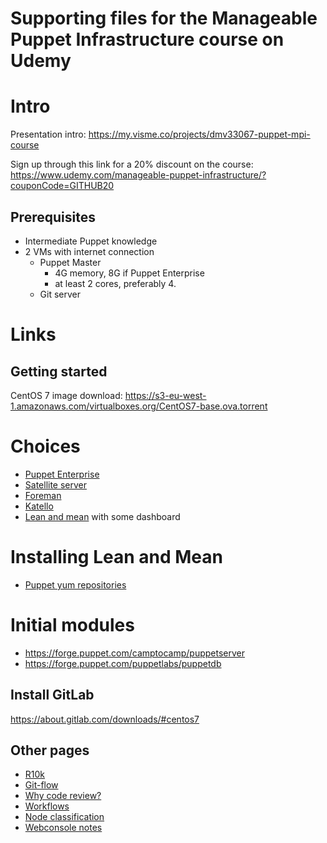 # Supporting files for the Manageable Puppet Infrastructure course on Udemy

# Intro
Presentation intro: https://my.visme.co/projects/dmv33067-puppet-mpi-course

Sign up through this link for a 20% discount on the course: https://www.udemy.com/manageable-puppet-infrastructure/?couponCode=GITHUB20

## Prerequisites
* Intermediate Puppet knowledge
* 2 VMs with internet connection
  * Puppet Master
    * 4G memory, 8G if Puppet Enterprise
    * at least 2 cores, preferably 4.
  * Git server

# Links
## Getting started
CentOS 7 image download: https://s3-eu-west-1.amazonaws.com/virtualboxes.org/CentOS7-base.ova.torrent

# Choices
* [Puppet Enterprise](https://puppet.com)
* [Satellite server](https://access.redhat.com/products/red-hat-satellite)
* [Foreman](http://theforeman.org)
* [Katello](http://www.katello.org/)
* [Lean and mean](https://docs.puppet.com/guides/puppetlabs_package_repositories.html#yum-based-systems) with some dashboard

# Installing Lean and Mean
* [Puppet yum repositories](https://docs.puppet.com/guides/puppetlabs_package_repositories.html#yum-based-systems)

# Initial modules
* https://forge.puppet.com/camptocamp/puppetserver
* https://forge.puppet.com/puppetlabs/puppetdb

## Install GitLab
https://about.gitlab.com/downloads/#centos7

## Other pages
* [R10k](R10k.md)
* [Git-flow](git-flow.md)
* [Why code review?](why-code-review.md)
* [Workflows](workflows.md)
* [Node classification](classification.md)
* [Webconsole notes](webconsole.md)
